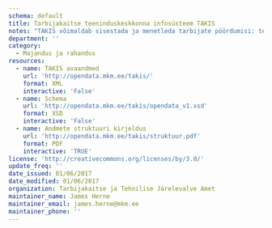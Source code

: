 ```yaml
---
schema: default
title: Tarbijakaitse teeninduskeskkonna infosüsteem TAKIS
notes: "TAKIS võimaldab sisestada ja menetleda tarbijate pöördumisi: teabenõudeid, selgitustaotlusi, kaebusi, tähelepanujuhtimisi ja väärteoteateid."
department: ''
category:
  - Majandus ja rahandus
resources:
  - name: TAKIS avaandmed
    url: 'http://opendata.mkm.ee/takis/'
    format: XML
    interactive: 'False'
  - name: Schema
    url: 'http://opendata.mkm.ee/takis/opendata_v1.xsd'
    format: XSD
    interactive: 'False'
  - name: Andmete struktuuri kirjeldus
    url: 'http://opendata.mkm.ee/takis/struktuur.pdf'
    format: PDF
    interactive: 'TRUE'
license: 'http://creativecommons.org/licenses/by/3.0/'
update_freq: ''
date_issued: 01/06/2017
date_modified: 01/06/2017
organization: Tarbijakaitse ja Tehnilise Järelevalve Amet
maintainer_name: James Herne
maintainer_email: james.herne@mkm.ee
maintainer_phone: ''
---
```

